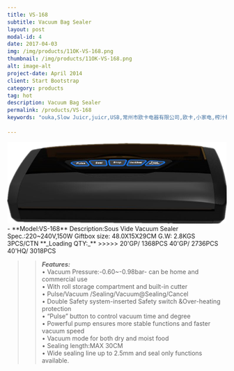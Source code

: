 ```yaml
---
title: VS-168
subtitle: Vacuum Bag Sealer
layout: post
modal-id: 4
date: 2017-04-03
img: /img/products/11OK-VS-168.png
thumbnail: /img/products/11OK-VS-168.png
alt: image-alt
project-date: April 2014
client: Start Bootstrap
category: products
tag: hot
description: Vacuum Bag Sealer
permalink: /products/VS-168
keywords: "ouka,Slow Juicr,juicr,USB,常州市欧卡电器有限公司,欧卡,小家电,榨汁机,慢磨机,原汁机"

---
```

<div>
<img src="/img/products/11OK-VS-168.png"    
class="img-responsive img-centered"/>
</div>  
- **Model:VS-168**       
   Description:Sous Vide Vacuum Sealer  
Spec.:220~240V,150W    
Giftbox size: 48.0X15X29CM    
G.W: 2.8KGS   3PCS/CTN   
**_Loading QTY:_**    
 >>>>> 20'GP/  1368PCS  
       40'GP/  2736PCS  
       40'HQ/  3018PCS    

 >> **_Features:_**   
• Vacuum Pressure:-0.60~-0.98bar- can be home and commercial use      
• With roll storage compartment and built-in cutter     
• Pulse/Vacuum /Sealing/Vacuum@Sealing/Cancel  
• Double Safety system-inserted Safety switch &Over-heating protection   
• “Pulse” button to control vacuum time and degree  
• Powerful pump ensures more stable functions and faster vacuum speed  
• Vacuum mode for both dry and moist food   
•  Sealing length:MAX 30CM  
•  Wide sealing line up to 2.5mm and seal only functions available.




